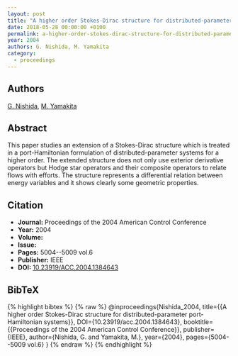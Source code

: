 ```yaml
---
layout: post
title: "A higher order Stokes-Dirac structure for distributed-parameter port-Hamiltonian systems"
date: 2018-05-28 00:00:00 +0100
permalink: a-higher-order-stokes-dirac-structure-for-distributed-parameter-port-hamiltonian-systems
year: 2004
authors: G. Nishida, M. Yamakita
category:
  - proceedings
---
```

 
## Authors
[G. Nishida](authors/gou_nishida), [M. Yamakita](authors/masaki_yamakita)
 
## Abstract
This paper studies an extension of a Stokes-Dirac structure which is treated in a port-Hamiltonian formulation of distributed-parameter systems for a higher order. The extended structure does not only use exterior derivative operators but Hodge star operators and their composite operators to relate flows with efforts. The structure represents a differential relation between energy variables and it shows clearly some geometric properties.
 
## Citation
- **Journal:** Proceedings of the 2004 American Control Conference
- **Year:** 2004
- **Volume:** 
- **Issue:** 
- **Pages:** 5004--5009 vol.6
- **Publisher:** IEEE
- **DOI:** [10.23919/ACC.2004.1384643](https://doi.org/10.23919/ACC.2004.1384643)
 
## BibTeX
{% highlight bibtex %}
{% raw %}
@inproceedings{Nishida_2004,
  title={{A higher order Stokes-Dirac structure for distributed-parameter port-Hamiltonian systems}},
  DOI={10.23919/acc.2004.1384643},
  booktitle={{Proceedings of the 2004 American Control Conference}},
  publisher={IEEE},
  author={Nishida, G. and Yamakita, M.},
  year={2004},
  pages={5004--5009 vol.6}
}
{% endraw %}
{% endhighlight %}
 
